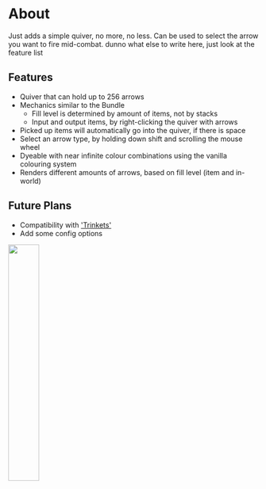 # About
Just adds a simple quiver, no more, no less.
Can be used to select the arrow you want to fire mid-combat.
dunno what else to write here, just look at the feature list

## Features
- Quiver that can hold up to 256 arrows
- Mechanics similar to the Bundle
  - Fill level is determined by amount of items, not by stacks
  - Input and output items, by right-clicking the quiver with arrows
- Picked up items will automatically go into the quiver, if there is space
- Select an arrow type, by holding down shift and scrolling the mouse wheel
- Dyeable with near infinite colour combinations using the vanilla colouring system
- Renders different amounts of arrows, based on fill level (item and in-world)

## Future Plans
- Compatibility with ['Trinkets'](https://modrinth.com/mod/trinkets)
- Add some config options

[<img src="https://i.imgur.com/Ol1Tcf8.png" width="35%"/>](https://modrinth.com/mod/fabric-api/)